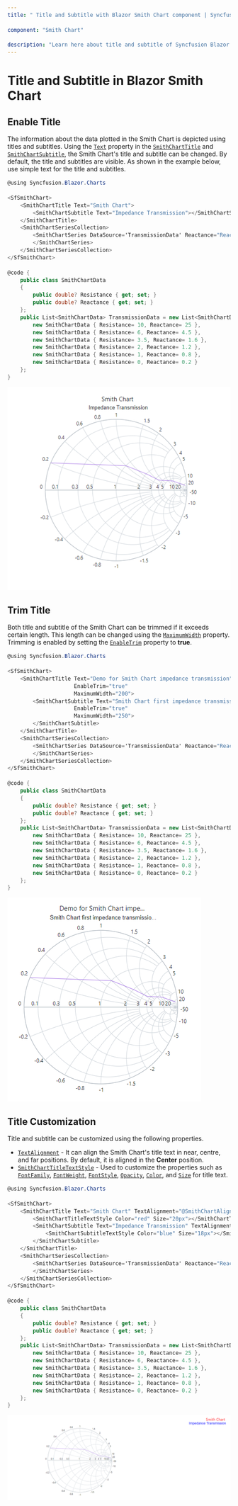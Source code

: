 ```yaml
---
title: " Title and Subtitle with Blazor Smith Chart component | Syncfusion "

component: "Smith Chart"

description: "Learn here about title and subtitle of Syncfusion Blazor Smith Chart (SfSmithChart) component and more."
---
```


# Title and Subtitle in Blazor Smith Chart

## Enable Title

The information about the data plotted in the Smith Chart is depicted using titles and subtitles. Using the [`Text`](https://help.syncfusion.com/cr/blazor/Syncfusion.Blazor.Charts.SmithChartTitle.html#Syncfusion_Blazor_Charts_SmithChartTitle_Text) property in the [`SmithChartTitle`](https://help.syncfusion.com/cr/blazor/Syncfusion.Blazor.Charts.SmithChartTitle.html#properties) and [`SmithChartSubtitle`](https://help.syncfusion.com/cr/blazor/Syncfusion.Blazor.Charts.SmithChartSubtitle.html#properties), the Smith Chart's title and subtitle can be changed. By default, the title and subtitles are visible. As shown in the example below, use simple text for the title and subtitles.

```csharp
@using Syncfusion.Blazor.Charts

<SfSmithChart>
    <SmithChartTitle Text="Smith Chart">
        <SmithChartSubtitle Text="Impedance Transmission"></SmithChartSubtitle>
    </SmithChartTitle>
    <SmithChartSeriesCollection>
        <SmithChartSeries DataSource='TransmissionData' Reactance="Reactance" Resistance="Resistance">
        </SmithChartSeries>
    </SmithChartSeriesCollection>
</SfSmithChart>

@code {
    public class SmithChartData
    {
        public double? Resistance { get; set; }
        public double? Reactance { get; set; }
    };
    public List<SmithChartData> TransmissionData = new List<SmithChartData> {
        new SmithChartData { Resistance= 10, Reactance= 25 },
        new SmithChartData { Resistance= 6, Reactance= 4.5 },
        new SmithChartData { Resistance= 3.5, Reactance= 1.6 },
        new SmithChartData { Resistance= 2, Reactance= 1.2 },
        new SmithChartData { Resistance= 1, Reactance= 0.8 },
        new SmithChartData { Resistance= 0, Reactance= 0.2 }
    };
}
```

![Smith Chart with title and subtitle](./images/Title/Title.png)

## Trim Title

Both title and subtitle of the Smith Chart can be trimmed if it exceeds certain length. This length can be changed using the [`MaximumWidth`](https://help.syncfusion.com/cr/blazor/Syncfusion.Blazor.Charts.SmithChartTitle.html#Syncfusion_Blazor_Charts_SmithChartTitle_MaximumWidth) property. Trimming is enabled by setting the [`EnableTrim`](https://help.syncfusion.com/cr/blazor/Syncfusion.Blazor.Charts.SmithChartTitle.html#Syncfusion_Blazor_Charts_SmithChartTitle_EnableTrim) property to **true**.

```csharp
@using Syncfusion.Blazor.Charts

<SfSmithChart>
    <SmithChartTitle Text="Demo for Smith Chart impedance transmission"
                     EnableTrim="true"
                     MaximumWidth="200">
        <SmithChartSubtitle Text="Smith Chart first impedance transmission. For more info."
                     EnableTrim="true"
                     MaximumWidth="250">
        </SmithChartSubtitle>
    </SmithChartTitle>
    <SmithChartSeriesCollection>
        <SmithChartSeries DataSource='TransmissionData' Reactance="Reactance" Resistance="Resistance">
        </SmithChartSeries>
    </SmithChartSeriesCollection>
</SfSmithChart>

@code {
    public class SmithChartData
    {
        public double? Resistance { get; set; }
        public double? Reactance { get; set; }
    };
    public List<SmithChartData> TransmissionData = new List<SmithChartData> {
        new SmithChartData { Resistance= 10, Reactance= 25 },
        new SmithChartData { Resistance= 6, Reactance= 4.5 },
        new SmithChartData { Resistance= 3.5, Reactance= 1.6 },
        new SmithChartData { Resistance= 2, Reactance= 1.2 },
        new SmithChartData { Resistance= 1, Reactance= 0.8 },
        new SmithChartData { Resistance= 0, Reactance= 0.2 }
    };
}
```

![Smith Chart with title trim](./images/Title/TitleTrim.png)

## Title Customization

Title and subtitle can be customized using the following properties.

* [`TextAlignment`](https://help.syncfusion.com/cr/blazor/Syncfusion.Blazor.Charts.SmithChartTitle.html#Syncfusion_Blazor_Charts_SmithChartTitle_TextAlignment) - It can align the Smith Chart's title text in near, centre, and far positions. By default, it is aligned in the **Center** position.
* [`SmithChartTitleTextStyle`](https://help.syncfusion.com/cr/blazor/Syncfusion.Blazor.Charts.SmithChartTitleTextStyle.html#properties) - Used to customize the properties such as [`FontFamily`](https://help.syncfusion.com/cr/blazor/Syncfusion.Blazor.Charts.SmithChartCommonFont.html#Syncfusion_Blazor_Charts_SmithChartCommonFont_FontFamily), [`FontWeight`](https://help.syncfusion.com/cr/blazor/Syncfusion.Blazor.Charts.SmithChartCommonFont.html#Syncfusion_Blazor_Charts_SmithChartCommonFont_FontWeight), [`FontStyle`](https://help.syncfusion.com/cr/blazor/Syncfusion.Blazor.Charts.SmithChartCommonFont.html#Syncfusion_Blazor_Charts_SmithChartCommonFont_FontStyle), [`Opacity`](https://help.syncfusion.com/cr/blazor/Syncfusion.Blazor.Charts.SmithChartCommonFont.html#Syncfusion_Blazor_Charts_SmithChartCommonFont_Opacity), [`Color`](https://help.syncfusion.com/cr/blazor/Syncfusion.Blazor.Charts.SmithChartTitleTextStyle.html#Syncfusion_Blazor_Charts_SmithChartTitleTextStyle_Color), and [`Size`](https://help.syncfusion.com/cr/blazor/Syncfusion.Blazor.Charts.SmithChartTitleTextStyle.html#Syncfusion_Blazor_Charts_SmithChartTitleTextStyle_Size) for title text.

```csharp
@using Syncfusion.Blazor.Charts

<SfSmithChart>
    <SmithChartTitle Text="Smith Chart" TextAlignment="@SmithChartAlignment.Far">
        <SmithChartTitleTextStyle Color="red" Size="20px"></SmithChartTitleTextStyle>
        <SmithChartSubtitle Text="Impedance Transmission" TextAlignment="@SmithChartAlignment.Far">
            <SmithChartSubtitleTextStyle Color="blue" Size="18px"></SmithChartSubtitleTextStyle>
        </SmithChartSubtitle>
    </SmithChartTitle>
    <SmithChartSeriesCollection>
        <SmithChartSeries DataSource='TransmissionData' Reactance="Reactance" Resistance="Resistance">
        </SmithChartSeries>
    </SmithChartSeriesCollection>
</SfSmithChart>

@code {
    public class SmithChartData
    {
        public double? Resistance { get; set; }
        public double? Reactance { get; set; }
    };
    public List<SmithChartData> TransmissionData = new List<SmithChartData> {
        new SmithChartData { Resistance= 10, Reactance= 25 },
        new SmithChartData { Resistance= 6, Reactance= 4.5 },
        new SmithChartData { Resistance= 3.5, Reactance= 1.6 },
        new SmithChartData { Resistance= 2, Reactance= 1.2 },
        new SmithChartData { Resistance= 1, Reactance= 0.8 },
        new SmithChartData { Resistance= 0, Reactance= 0.2 }
    };
}
```

![Smith Chart with title customization](./images/Title/TitleCustomization.png)
